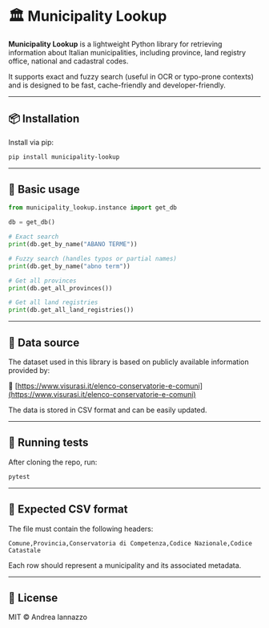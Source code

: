 # 🏛️ Municipality Lookup

**Municipality Lookup** is a lightweight Python library for retrieving information about Italian municipalities, including province, land registry office, national and cadastral codes.

It supports exact and fuzzy search (useful in OCR or typo-prone contexts) and is designed to be fast, cache-friendly and developer-friendly.

---

## 📦 Installation

Install via pip:

```bash
pip install municipality-lookup
```

---

## 🚀 Basic usage

```python
from municipality_lookup.instance import get_db

db = get_db()

# Exact search
print(db.get_by_name("ABANO TERME"))

# Fuzzy search (handles typos or partial names)
print(db.get_by_name("abno term"))

# Get all provinces
print(db.get_all_provinces())

# Get all land registries
print(db.get_all_land_registries())
```

---

## 📄 Data source

The dataset used in this library is based on publicly available information provided by:

🔗 [https://www.visurasi.it/elenco-conservatorie-e-comuni](https://www.visurasi.it/elenco-conservatorie-e-comuni)

The data is stored in CSV format and can be easily updated.

---

## 🧪 Running tests

After cloning the repo, run:

```bash
pytest
```

---

## 📁 Expected CSV format

The file must contain the following headers:

```
Comune,Provincia,Conservatoria di Competenza,Codice Nazionale,Codice Catastale
```

Each row should represent a municipality and its associated metadata.

---

## 📜 License

MIT © Andrea Iannazzo